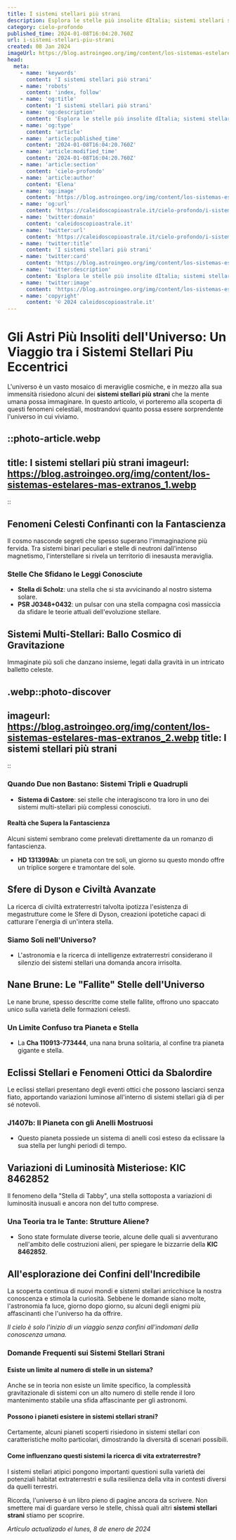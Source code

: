 ```yaml
---
title: I sistemi stellari più strani
description: Esplora le stelle più insolite dItalia; sistemi stellari strani e affascinanti rivelati nel nostro ultimo blog. Scopri luniverso!
category: cielo-profondo
published_time: 2024-01-08T16:04:20.760Z
url: i-sistemi-stellari-piu-strani
created: 08 Jan 2024
imageUrl: https://blog.astroingeo.org/img/content/los-sistemas-estelares-mas-extranos_1.webp
head:
  meta:
    - name: 'keywords'
      content: 'I sistemi stellari più strani'
    - name: 'robots'
      content: 'index, follow'
    - name: 'og:title'
      content: 'I sistemi stellari più strani'
    - name: 'og:description'
      content: 'Esplora le stelle più insolite dItalia; sistemi stellari strani e affascinanti rivelati nel nostro ultimo blog. Scopri luniverso!'
    - name: 'og:type'
      content: 'article'
    - name: 'article:published_time'
      content: '2024-01-08T16:04:20.760Z'
    - name: 'article:modified_time'
      content: '2024-01-08T16:04:20.760Z'
    - name: 'article:section'
      content: 'cielo-profondo'
    - name: 'article:author'
      content: 'Elena'
    - name: 'og:image'
      content: 'https://blog.astroingeo.org/img/content/los-sistemas-estelares-mas-extranos_1.webp'
    - name: 'og:url'
      content: 'https://caleidoscopioastrale.it/cielo-profondo/i-sistemi-stellari-piu-strani'
    - name: 'twitter:domain'
      content: 'caleidoscopioastrale.it'
    - name: 'twitter:url'
      content: 'https://caleidoscopioastrale.it/cielo-profondo/i-sistemi-stellari-piu-strani'
    - name: 'twitter:title'
      content: 'I sistemi stellari più strani'
    - name: 'twitter:card'
      content: 'https://blog.astroingeo.org/img/content/los-sistemas-estelares-mas-extranos_1.webp'
    - name: 'twitter:description'
      content: 'Esplora le stelle più insolite dItalia; sistemi stellari strani e affascinanti rivelati nel nostro ultimo blog. Scopri luniverso!'
    - name: 'twitter:image'
      content: 'https://blog.astroingeo.org/img/content/los-sistemas-estelares-mas-extranos_1.webp'
    - name: 'copyright'
      content: '© 2024 caleidoscopioastrale.it'
---
```

# Gli Astri Più Insoliti dell'Universo: Un Viaggio tra i Sistemi Stellari Piu Eccentrici

L'universo è un vasto mosaico di meraviglie cosmiche, e in mezzo alla sua immensità risiedono alcuni dei **sistemi stellari più strani** che la mente umana possa immaginare. In questo articolo, vi porteremo alla scoperta di questi fenomeni celestiali, mostrandovi quanto possa essere sorprendente l'universo in cui viviamo.

::photo-article.webp
---
title: I sistemi stellari più strani
imageurl: https://blog.astroingeo.org/img/content/los-sistemas-estelares-mas-extranos_1.webp
---
::

## Fenomeni Celesti Confinanti con la Fantascienza

Il cosmo nasconde segreti che spesso superano l'immaginazione più fervida. Tra sistemi binari peculiari e stelle di neutroni dall'intenso magnetismo, l'interstellare si rivela un territorio di inesausta meraviglia.

### Stelle Che Sfidano le Leggi Conosciute

- **Stella di Scholz**: una stella che si sta avvicinando al nostro sistema solare.
- **PSR J0348+0432**: un pulsar con una stella compagna così massiccia da sfidare le teorie attuali dell'evoluzione stellare.

## Sistemi Multi-Stellari: Ballo Cosmico di Gravitazione

Immaginate più soli che danzano insieme, legati dalla gravità in un intricato balletto celeste.

.webp::photo-discover
---
imageurl: https://blog.astroingeo.org/img/content/los-sistemas-estelares-mas-extranos_2.webp
title: I sistemi stellari più strani
---
::

### Quando Due non Bastano: Sistemi Tripli e Quadrupli

- **Sistema di Castore**: sei stelle che interagiscono tra loro in uno dei sistemi multi-stellari più complessi conosciuti.

#### Realtà che Supera la Fantascienza

Alcuni sistemi sembrano come prelevati direttamente da un romanzo di fantascienza.

- **HD 131399Ab**: un pianeta con tre soli, un giorno su questo mondo offre un triplice sorgere e tramontare del sole.

## Sfere di Dyson e Civiltà Avanzate

La ricerca di civiltà extraterrestri talvolta ipotizza l'esistenza di megastrutture come le Sfere di Dyson, creazioni ipotetiche capaci di catturare l'energia di un'intera stella.

### Siamo Soli nell'Universo?

- L'astronomia e la ricerca di intelligenze extraterrestri considerano il silenzio dei sistemi stellari una domanda ancora irrisolta.

## Nane Brune: Le "Fallite" Stelle dell'Universo

Le nane brune, spesso descritte come stelle fallite, offrono uno spaccato unico sulla varietà delle formazioni celesti.

### Un Limite Confuso tra Pianeta e Stella

- La **Cha 110913-773444**, una nana bruna solitaria, al confine tra pianeta gigante e stella.

## Eclissi Stellari e Fenomeni Ottici da Sbalordire

Le eclissi stellari presentano degli eventi ottici che possono lasciarci senza fiato, apportando variazioni luminose all'interno di sistemi stellari già di per sé notevoli.

### J1407b: Il Pianeta con gli Anelli Mostruosi

- Questo pianeta possiede un sistema di anelli così esteso da eclissare la sua stella per lunghi periodi di tempo.

## Variazioni di Luminosità Misteriose: KIC 8462852

Il fenomeno della "Stella di Tabby", una stella sottoposta a variazioni di luminosità inusuali e ancora non del tutto comprese. 

### Una Teoria tra le Tante: Strutture Aliene?

- Sono state formulate diverse teorie, alcune delle quali si avventurano nell'ambito delle costruzioni alieni, per spiegare le bizzarrie della **KIC 8462852**.

## All'esplorazione dei Confini dell'Incredibile

La scoperta continua di nuovi mondi e sistemi stellari arricchisce la nostra conoscenza e stimola la curiosità. Sebbene le domande siano molte, l'astronomia fa luce, giorno dopo giorno, su alcuni degli enigmi più affascinanti che l'universo ha da offrire.

_Il cielo è solo l'inizio di un viaggio senza confini all'indomani della conoscenza umana._

### Domande Frequenti sui Sistemi Stellari Strani

#### Esiste un limite al numero di stelle in un sistema?
Anche se in teoria non esiste un limite specifico, la complessità gravitazionale di sistemi con un alto numero di stelle rende il loro mantenimento stabile una sfida affascinante per gli astronomi.

#### Possono i pianeti esistere in sistemi stellari strani?
Certamente, alcuni pianeti scoperti risiedono in sistemi stellari con caratteristiche molto particolari, dimostrando la diversità di scenari possibili.

#### Come influenzano questi sistemi la ricerca di vita extraterrestre?
I sistemi stellari atipici pongono importanti questioni sulla varietà dei potenziali habitat extraterrestri e sulla resilienza della vita in contesti diversi da quelli terrestri.

Ricorda, l'universo è un libro pieno di pagine ancora da scrivere. Non smettere mai di guardare verso le stelle, chissà quali altri **sistemi stellari strani** stiamo per scoprire.

_Artículo actualizado el lunes, 8 de enero de 2024_